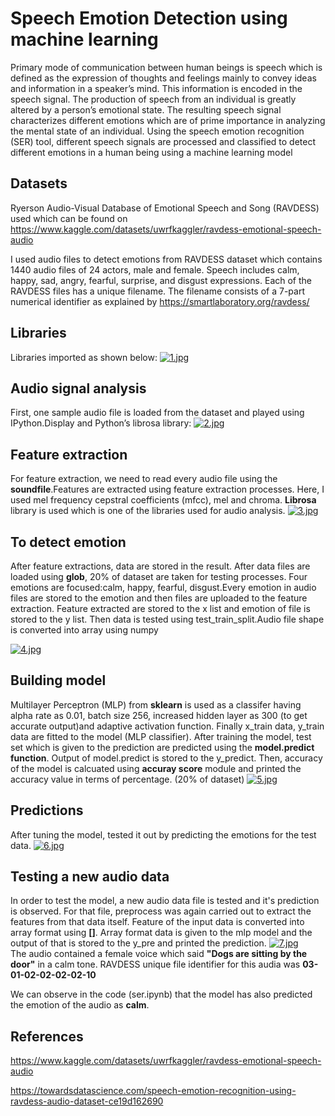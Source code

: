 
# Speech Emotion Detection using machine learning

Primary mode of communication between human beings is speech which is defined as the
expression of thoughts and feelings mainly to convey ideas and information in a speaker’s mind.
This information is encoded in the speech signal. The production of speech from an individual is
greatly altered by a person’s emotional state. The resulting speech signal characterizes different
emotions which are of prime importance in analyzing the mental state of an individual.
Using the speech emotion recognition (SER) tool, different speech signals are processed and
classified to detect different emotions in a human being using a machine learning model


## Datasets

Ryerson Audio-Visual Database of Emotional Speech and Song (RAVDESS) used which can be found on https://www.kaggle.com/datasets/uwrfkaggler/ravdess-emotional-speech-audio

I used audio files to detect emotions from RAVDESS dataset which contains 1440 audio files of 24 actors, male and female. 
Speech includes calm, happy, sad, angry, fearful, surprise, and disgust expressions. Each of the RAVDESS files has a unique filename. The filename consists of a 7-part numerical identifier as explained by https://smartlaboratory.org/ravdess/

## Libraries
Libraries imported as shown below: [![1.jpg](https://i.postimg.cc/yxTy1TQq/1.jpg)](https://postimg.cc/H8Vy3b13)



## Audio signal analysis 
First, one sample audio file is loaded from the dataset and played  using IPython.Display and Python’s librosa library: [![2.jpg](https://i.postimg.cc/X7ptHGpj/2.jpg)](https://postimg.cc/3dQLWwXV)


## Feature extraction
For feature extraction, we need to read every audio file using the **soundfile**.Features are extracted using feature extraction processes. Here,  I used mel frequency cepstral coefficients (mfcc), mel and chroma. **Librosa** library is used which is one of the libraries used for audio analysis.
[![3.jpg](https://i.postimg.cc/mktz1NV1/3.jpg)](https://postimg.cc/LgF6rPcm)

## To detect emotion
After feature extractions, data are stored in the result. After data files are loaded using **glob**, 20% of dataset are taken for testing processes. Four emotions are focused:calm, happy, fearful, disgust.Every emotion in audio files are stored to the emotion and then files are uploaded to the feature extraction. Feature extracted are stored to the x list and emotion of file is stored to the y list. Then data is tested using test_train_split.Audio file shape is converted into array using numpy 
 
[![4.jpg](https://i.postimg.cc/nc8TFzn2/4.jpg)](https://postimg.cc/t75FD9Zn)

## Building model 
Multilayer Perceptron (MLP) from **sklearn** is used as a classifer having alpha rate as 0.01, batch size 256, increased hidden layer as 300 (to get accurate output)and adaptive activation function. Finally x_train data, y_train data are fitted to the model (MLP classifier). After training the model, test set which is given to the prediction are predicted using the **model.predict function**. Output of model.predict is stored to the y_predict. Then, accuracy of the model is calcuated using **accuray score** module and printed the accuracy value in terms of percentage. (20% of dataset)
[![5.jpg](https://i.postimg.cc/wj59f7jG/5.jpg)](https://postimg.cc/4YdCn4t6)

## Predictions
After tuning the model, tested it out by predicting the emotions for the test data.
[![6.jpg](https://i.postimg.cc/VkzNcjp8/6.jpg)](https://postimg.cc/7fQ43Tqs)

## Testing a new audio data
In order to test the model, a new audio data file is tested and it's prediction is observed. For that file, preprocess was again carried out to extract the features from that data itself. Feature of the input data is converted into array format using **[]**. Array format data is given to the mlp model and the output of that is stored to the y_pre and printed the prediction. 
[![7.jpg](https://i.postimg.cc/JnxfZkKb/7.jpg)](https://postimg.cc/wyt4d3Cv)  
The audio contained a female voice which said **"Dogs are sitting by the door"** in a calm tone. RAVDESS unique file identifier for this audia was **03-01-02-02-02-02-10** 

We can observe in the code (ser.ipynb) that the model has also predicted the emotion of the audio as **calm**. 

## References
https://www.kaggle.com/datasets/uwrfkaggler/ravdess-emotional-speech-audio

https://towardsdatascience.com/speech-emotion-recognition-using-ravdess-audio-dataset-ce19d162690




